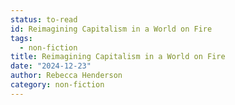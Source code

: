 ```yaml
---
status: to-read
id: Reimagining Capitalism in a World on Fire
tags:
  - non-fiction
title: Reimagining Capitalism in a World on Fire
date: "2024-12-23"
author: Rebecca Henderson
category: non-fiction
---
```

